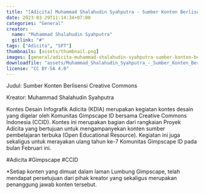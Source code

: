 ```yaml
---
title: "[Adicita] Muhammad Shalahudin Syahputra - Sumber Konten Berlisensi Creative Commons"
date: 2023-03-29T11:14:34+07:00
categories: "General"
creator: 
  name: "Muhammad Shalahudin Syahputra"
  gitlink: "#"
tags: ["Adicita", "SPT"]
thumbnails: [assets/thumbnail.png]
images: [general/adicita-muhammad-shalahudin-syahputra-sumber-konten-berlisensi-creative-commons/assets/thumbnail.png]
downloadfile: "assets/Muhammad_Shalahudin_Syahputra_-_Sumber_Konten_Berlisensi_Creative_Commons.zip"
license: "CC BY-SA 4.0"
---
```

Judul: Sumber Konten Berlisensi Creative Commons

Kreator: Muhammad Shalahudin Syahputra


<!--more-->


Kontes Desain Infografik Adicita (KDIA) merupakan kegiatan kontes desain yang digelar oleh Komunitas Gimpscape ID bersama Creative Commons Indonesia (CCID). Kontes ini merupakan bagian dari rangkaian Proyek Adicita yang bertujuan untuk mengampanyekan konten sumber pembelajaran terbuka (Open Educational Resource). Kegiatan ini juga sekaligus untuk merayakan ulang tahun ke-7 Komunitas Gimpscape ID pada bulan Februari ini.

#Adicita #Gimpscape #CCID

*Setiap konten yang dimuat dalam laman Lumbung Gimpscape, telah mendapat persetujuan dari pihak kreator yang sekaligus merupakan penanggung jawab konten tersebut.
